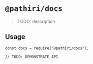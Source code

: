 # `@pathiri/docs`

> TODO: description

## Usage

```
const docs = require('@pathiri/docs');

// TODO: DEMONSTRATE API
```
